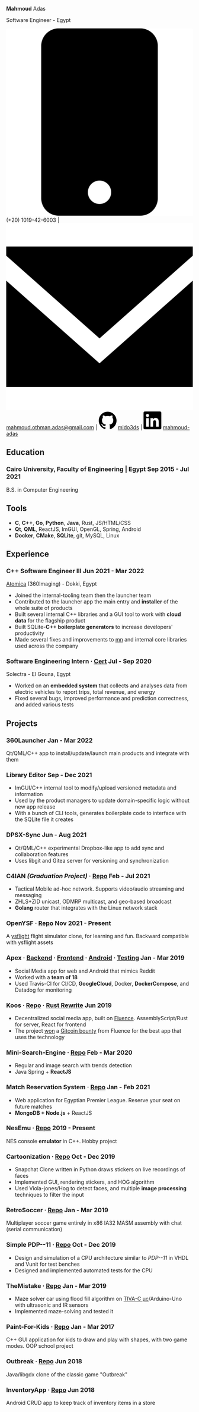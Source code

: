 <link rel="stylesheet" type="text/css" href="cv.css">

<span class='name'>**Mahmoud** Adas</span>

<span class='subheader'>Software Engineer - Egypt</span>

<span class="info">

![mobile](icons/mobile.svg) (+20) 1019-42-6003
|
![email](icons/email.svg) [mahmoud.othman.adas@gmail.com](mailto:mahmoud.othman.adas@gmail.com)
|
![github](icons/github.svg) [mido3ds](https://github.com/mido3ds)
|
![linkedin](icons/linkedin.svg) [mahmoud-adas](https://www.linkedin.com/in/mahmoud-adas)

</span>

## Education

### Cairo University, Faculty of Engineering | <location> Egypt </location> <time> Sep 2015 - Jul 2021 </time>

B.S. in Computer Engineering

## Tools

- **C**, **C++**, **Go**, **Python**, **Java**, Rust, JS/HTML/CSS
- **Qt**, **QML**, ReactJS, ImGUI, OpenGL, Spring, Android
- **Docker**, **CMake**, **SQLite**, git, MySQL, Linux

## Experience

### C++ Software Engineer III <time> Jun 2021 - Mar 2022 </time>

<location> [Atomica](https://atomica.ai) (360Imaging) - Dokki, Egypt </location>

- Joined the internal-tooling team then the launcher team
- Contributed to the launcher app the main entry and **installer** of the whole suite of products
- Built several internal C++ libraries and a GUI tool to work with **cloud data** for the flagship product
- Built SQLite-**C++ boilerplate generators** to increase developers' productivity
- Made several fixes and improvements to [mn](https://github.com/MoustaphaSaad/mn/commit/a5b44ee5bdae4e727534ebf660b6521d8f6a70da) and internal core libraries used across the company

### Software Engineering Intern <links> · [Cert](https://github.com/mido3ds/mido3ds.github.io/raw/master/certs/solectra.pdf) </links> <time> Jul - Sep 2020 </time>

<location> Solectra - El Gouna, Egypt </location>

- Worked on an **embedded system** that collects and analyses data from electric vehicles to report trips, total revenue, and energy
- Fixed several bugs, improved performance and prediction correctness, and added various tests

## Projects

### 360Launcher <time> Jan - Mar 2022 </time>

Qt/QML/C++ app to install/update/launch main products and integrate with them

### Library Editor <time> Sep - Dec 2021 </time>

- ImGUI/C++ internal tool to modify/upload versioned metadata and information
- Used by the product managers to update domain-specific logic without new app release
- With a bunch of CLI tools, generates boilerplate code to interface with the SQLite file it creates

### DPSX-Sync <time> Jun - Aug 2021 </time>

- Qt/QML/C++ experimental Dropbox-like app to add sync and collaboration features
- Uses libgit and Gitea server for versioning and synchronization

### C4IAN *(Graduation Project)* <links> · [Repo](https://www.github.com/mido3ds/C4IAN) </links> <time> Feb - Jul 2021 </time>

- Tactical Mobile ad-hoc network. Supports video/audio streaming and messaging
- ZHLS+ZID unicast, ODMRP multicast, and geo-based broadcast
- **Golang** router that integrates with the Linux network stack

### OpenYSF <links> · [Repo](https://www.github.com/mido3ds/OpenYSF) </links> <time> Nov 2021 - Present </time>

A [ysflight](https://ysflight.org/) flight simulator clone, for learning and fun. Backward compatible with ysflight assets

### Apex <links> · [Backend](https://www.github.com/DarkGeekMS/ApeX-Server) · [Frontend](http://www.github.com/DarkGeekMS/ApeX-Web) · [Android](http://www.github.com/DarkGeekMS/ApeX-Mobile) · [Testing](https://www.github.com/DarkGeekMS/apeXTesting) </links> <time> Jan - Mar 2019 </time>

- Social Media app for web and Android that mimics Reddit
- Worked with a **team of 18**
- Used Travis-CI for CI/CD, **GoogleCloud**, Docker, **DockerCompose**, and Datadog for monitoring

### Koos <links> · [Repo](https://gitlab.com/koos-project/koos) · [Rust Rewrite](https://gitlab.com/koos-project/koos/tree/rust-migration/server) </links> <time> Jun 2019 </time>

- Decentralized social media app, built on [Fluence](http://fluence.dev/). AssemblyScript/Rust for server, React for frontend
- The project [won](https://www.linkedin.com/feed/update/urn:li:activity:6575339127934341120/) a [Gitcoin bounty](https://gitcoin.co/issue/fluencelabs/Bounties/1/3290) from Fluence for the best app that uses the technology

### Mini-Search-Engine <links> · [Repo](https://github.com/mido3ds/mini-search-engine/) </links> <time> Feb - Mar 2020 </time>

- Regular and image search with trends detection
- Java Spring + **ReactJS**

### Match Reservation System <links> · [Repo](https://github.com/mido3ds/match-reservation-system) </links> <time> Jan - Feb 2021 </time>

- Web application for Egyptian Premier League. Reserve your seat on future matches
- **MongoDB + Node.js** + ReactJS

### NesEmu <links> · [Repo](https://github.com/mido3ds/nesemu) </links> <time> 2019 - Present </time>

NES console **emulator** in C++. Hobby project

### Cartoonization <links> · [Repo](http://github.com/Abdulrahman-Khalid/Cartoonization/) </links> <time> Oct - Dec 2019 </time>

- Snapchat Clone written in Python draws stickers on live recordings of faces
- Implemented GUI, rendering stickers, and HOG algorithm
- Used Viola-jones/Hog to detect faces, and multiple **image processing** techniques to filter the input

### RetroSoccer <links> · [Repo](https://github.com/mido3ds/retrosoccer) </links> <time> Jan - Mar 2019 </time>

Multiplayer soccer game entirely in x86 IA32 MASM assembly with chat (serial communication)

### Simple PDP--11 <links> · [Repo](https://github.com/mido3ds/simple-pdp11) </links> <time> Oct - Dec 2019 </time>

- Design and simulation of a CPU architecture similar to *PDP--11* in VHDL and Vunit for test benches
- Designed and implemented automated tests for the CPU

### TheMistake <links> · [Repo](https://www.github.com/Abdulrahman-Khalid/mazeSolver) </links> <time> Jan - Mar 2019 </time>

- Maze solver car using flood fill algorithm on [TIVA-C μc](http://www.ti.com/tool/EK-TM4C123GXL)/Arduino-Uno with ultrasonic and IR sensors
- Implemented maze-solving and tested it

### Paint-For-Kids <links> · [Repo](https://github.com/mido3ds/paint-for-kids) </links> <time> Jan - Mar 2017 </time>

C++ GUI application for kids to draw and play with shapes, with two game modes. OOP school project

### Outbreak <links> · [Repo](https://github.com/mido3ds/Outbreak) </links> <time> Jun 2018 </time>

Java/libgdx clone of the classic game "Outbreak"

### InventoryApp <links> · [Repo](https://github.com/mido3ds/InventoryApp) </links> <time> Jun 2018 </time>

Android CRUD app to keep track of inventory items in a store
